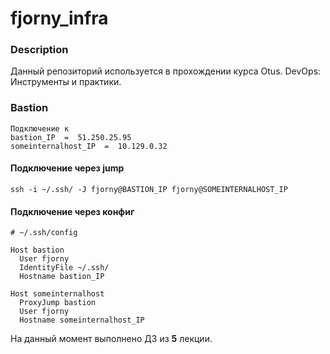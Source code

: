 # fjorny_infra
### Description 
Данный репозиторий используется в прохождении курса Otus. DevOps: Инструменты и практики.

### Bastion 
```
Подключение к 
bastion_IP  =  51.250.25.95 
someinternalhost_IP  =  10.129.0.32
```

#### Подключение через jump
``` ssh -i ~/.ssh/ -J fjorny@BASTION_IP fjorny@SOMEINTERNALHOST_IP ```

#### Подключение через конфиг

```
# ~/.ssh/config

Host bastion
  User fjorny
  IdentityFile ~/.ssh/
  Hostname bastion_IP

Host someinternalhost
  ProxyJump bastion
  User fjorny
  Hostname someinternalhost_IP

```

На данный момент выполнено ДЗ из **5** лекции.
